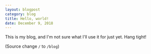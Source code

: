 ```yaml
---
layout: blogpost
category: blog
title: Hello, world!
date: December 9, 2018
---
```


This is my blog, and I'm not sure what I'll use it for just yet. Hang tight!

(Source change `/` to `/blog`)

